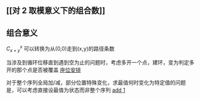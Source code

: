 
## [[对 2 取模意义下的组合数]]

## 组合意义

$C_{x+y}^{x}$ 可以转换为从(0,0)走到(x,y)的路径条数

 当涉及到循环位移直到遇到空为止的问题时，考虑多开一个点，建环，变为判定多开的那个点是否被覆盖 [座位安排](https://www.luogu.com.cn/problem/CF838D)
 
对于整个序列全局加/减，部分位置特殊变化，求最值何时变化为特定值的问题是，可以考虑直接设最值为状态而非整个序列 [add 1](https://www.luogu.com.cn/problem/AT_abc270_h) 